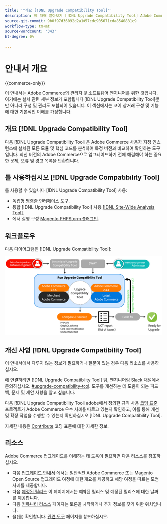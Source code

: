 ```yaml
---
title: '"개요 [!DNL Upgrade Compatibility Tool]"'
description: 에 대해 알아보기 [!DNL Upgrade Compatibility Tool] Adobe Commerce 프로젝트에 어떻게 도움을 줄 수 있습니까?
source-git-commit: 9b0f97d36092d2a1057cdc905671cda8540881c9
workflow-type: tm+mt
source-wordcount: '343'
ht-degree: 0%

---
```



# 안내서 개요

{{commerce-only}}

이 안내서는 Adobe Commerce의 관리자 및 소프트웨어 엔지니어를 위한 것입니다. 여기에는 설치 관련 세부 정보가 포함됩니다 [!DNL Upgrade Compatibility Tool]뿐만 아니라 구성 및 관리도 포함되어 있습니다. 이 섹션에서는 코어 상거래 구성 및 기능에 대한 기본적인 이해를 가정합니다.

## 개요 [!DNL Upgrade Compatibility Tool]

다음 [!DNL Upgrade Compatibility Tool] 은 Adobe Commerce 사용자 지정 인스턴스에 설치된 모든 모듈 및 핵심 코드를 분석하여 특정 버전과 비교하여 확인하는 도구입니다. 최신 버전의 Adobe Commerce으로 업그레이드하기 전에 해결해야 하는 중요한 문제, 오류 및 경고 목록을 반환합니다.

## 를 사용하십시오 [!DNL Upgrade Compatibility Tool]

를 사용할 수 있습니다 [!DNL Upgrade Compatibility Tool] 사용:

- 독립형 [명령줄 인터페이스](../upgrade-compatibility-tool/run.md) 도구.
- 통합 [!DNL Upgrade Compatibility Tool] 사용 [[!DNL Site-Wide Analysis Tool]](../upgrade-compatibility-tool/integrate-analysis-tool.md).
- 에서 실행 구성 [Magento PHPStorm 플러그인](../upgrade-compatibility-tool/run-configuration-phpstorm-plugin.md).

## 워크플로우

다음 다이어그램은 [!DNL Upgrade Compatibility Tool]:

![[!DNL Upgrade Compatibility Tool] 다이어그램](../../assets/upgrade-guide/uct-diagram-v5.png)

## 개선 사항 [!DNL Upgrade Compatibility Tool]

이 안내서에서 다루지 않는 정보가 필요하거나 질문이 있는 경우 다음 리소스를 사용하십시오.

에 연결하려면 [!DNL Upgrade Compatibility Tool] 팀, 엔지니어링 Slack 채널에서 문의하십시오. [#upgrade-compatibility-tool](https://magentocommeng.slack.com/archives/C019Y143U9F). 도구를 개선하는 데 도움이 되는 피드백, 문제 및 제안 사항을 알고 싶습니다.

다음 [!DNL Upgrade Compatibility Tool] adobe에서 정의한 규칙 사용 [코딩 표준](https://devdocs.magento.com/guides/v2.4/coding-standards/bk-coding-standards.html) 프로젝트가 Adobe Commerce 우수 사례를 따르고 있는지 확인하고, 이를 통해 개선 및 확장 작업을 수행할 수 있는지 확인하십시오 [!DNL Upgrade Compatibility Tool].

자세한 내용은 [Contribute](https://devdocs.magento.com/guides/v2.4/coding-standards/contributing.html) 코딩 표준에 대한 자세한 정보.

## 리소스

Adobe Commerce 업그레이드를 이해하는 데 도움이 필요하면 다음 리소스를 참조하십시오.

- 다음 [업그레이드 안내서](https://experienceleague.adobe.com/docs/commerce-operations/upgrade-guide/overview.html) 에서는 일반적인 Adobe Commerce 또는 Magento Open Source 업그레이드 여정에 대한 개요를 제공하고 해당 여정을 따르는 모범 사례를 제공합니다.
- 다음 [예정된 릴리스](https://devdocs.magento.com/release/) 이 페이지에서는 예약된 릴리스 및 예정된 릴리스에 대한 날짜를 제공합니다.
- 다음 [커뮤니티 리소스](https://developer.adobe.com/commerce/contributor/community/) 페이지는 토론을 시작하거나 추가 정보를 찾기 위한 위치입니다.
- 을(를) 확인합니다. [관련 도구](../upgrade-compatibility-tool/related-tools.md) 페이지를 참조하십시오.
